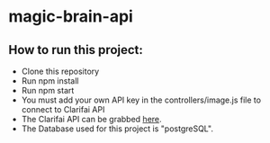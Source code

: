 # magic-brain-api

## How to run this project:
* Clone this repository
* Run npm install 
* Run npm start
* You must add your own API key in the controllers/image.js file to connect to Clarifai API
* The Clarifai API can be grabbed [here](https://www.clarifai.com/).
* The Database used for this project is "postgreSQL".
